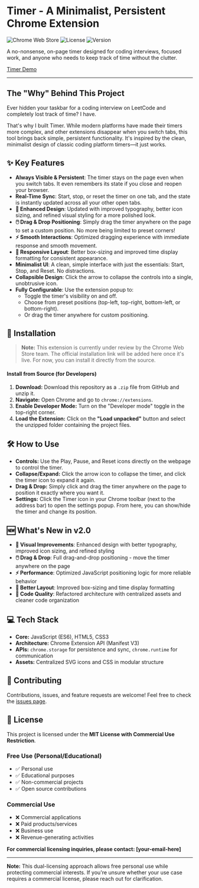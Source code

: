 # Timer - A Minimalist, Persistent Chrome Extension

<!-- ![Chrome Web Store](https://img.shields.io/badge/Chrome_Web_Store-Available-green?style=for-the-badge&logo=googlechrome&logoColor=white) -->

![Chrome Web Store](https://img.shields.io/badge/Chrome_Web_Store-In_Review-yellow?style=for-the-badge&logo=googlechrome&logoColor=white)
![License](https://img.shields.io/badge/License-MIT-blue?style=for-the-badge)
![Version](https://img.shields.io/badge/Version-2.0-blue?style=for-the-badge)

A no-nonsense, on-page timer designed for coding interviews, focused work, and anyone who needs to keep track of time without the clutter.

[Timer Demo](https://www.youtube.com/watch?v=bpWk9TZDaTo)

---

## The "Why" Behind This Project

Ever hidden your taskbar for a coding interview on LeetCode and completely lost track of time? I have.

That's why I built Timer. While modern platforms have made their timers more complex, and other extensions disappear when you switch tabs, this tool brings back simple, persistent functionality. It's inspired by the clean, minimalist design of classic coding platform timers—it just works.

## ✨ Key Features

* **Always Visible & Persistent**: The timer stays on the page even when you switch tabs. It even remembers its state if you close and reopen your browser.
* **Real-Time Sync**: Start, stop, or reset the timer on one tab, and the state is instantly updated across all your other open tabs.
* **🎨 Enhanced Design**: Updated with improved typography, better icon sizing, and refined visual styling for a more polished look.
* **🖱️ Drag & Drop Positioning**: Simply drag the timer anywhere on the page to set a custom position. No more being limited to preset corners!
* **⚡ Smooth Interactions**: Optimized dragging experience with immediate response and smooth movement.
* **📱 Responsive Layout**: Better box-sizing and improved time display formatting for consistent appearance.
* **Minimalist UI**: A clean, simple interface with just the essentials: Start, Stop, and Reset. No distractions.
* **Collapsible Design**: Click the arrow to collapse the controls into a single, unobtrusive icon.
* **Fully Configurable**: Use the extension popup to:
    * Toggle the timer's visibility on and off.
    * Choose from preset positions (top-left, top-right, bottom-left, or bottom-right).
    * Or drag the timer anywhere for custom positioning.

## 🚀 Installation

> **Note:** This extension is currently under review by the Chrome Web Store team. The official installation link will be added here once it's live. For now, you can install it directly from the source.

#### **Install from Source (for Developers)**

1.  **Download:** Download this repository as a `.zip` file from GitHub and unzip it.
2.  **Navigate:** Open Chrome and go to `chrome://extensions`.
3.  **Enable Developer Mode:** Turn on the "Developer mode" toggle in the top-right corner.
4.  **Load the Extension:** Click on the **"Load unpacked"** button and select the unzipped folder containing the project files.

## 🛠️ How to Use

* **Controls:** Use the Play, Pause, and Reset icons directly on the webpage to control the timer.
* **Collapse/Expand:** Click the arrow icon to collapse the timer, and click the timer icon to expand it again.
* **Drag & Drop:** Simply click and drag the timer anywhere on the page to position it exactly where you want it.
* **Settings:** Click the Timer icon in your Chrome toolbar (next to the address bar) to open the settings popup. From here, you can show/hide the timer and change its position.

## 🆕 What's New in v2.0

* **🎨 Visual Improvements**: Enhanced design with better typography, improved icon sizing, and refined styling
* **🖱️ Drag & Drop**: Full drag-and-drop positioning - move the timer anywhere on the page
* **⚡ Performance**: Optimized JavaScript positioning logic for more reliable behavior
* **📱 Better Layout**: Improved box-sizing and time display formatting
* **🔧 Code Quality**: Refactored architecture with centralized assets and cleaner code organization

## 💻 Tech Stack

* **Core:** JavaScript (ES6), HTML5, CSS3
* **Architecture:** Chrome Extension API (Manifest V3)
* **APIs:** `chrome.storage` for persistence and sync, `chrome.runtime` for communication
* **Assets:** Centralized SVG icons and CSS in modular structure

## 🤝 Contributing

Contributions, issues, and feature requests are welcome! Feel free to check the [issues page]([link-to-your-github-issues]).

## 📄 License

This project is licensed under the **MIT License with Commercial Use Restriction**.

### **Free Use (Personal/Educational)**
- ✅ Personal use
- ✅ Educational purposes
- ✅ Non-commercial projects
- ✅ Open source contributions

### **Commercial Use**
- ❌ Commercial applications
- ❌ Paid products/services
- ❌ Business use
- ❌ Revenue-generating activities

**For commercial licensing inquiries, please contact: [your-email-here]**

---

**Note:** This dual-licensing approach allows free personal use while protecting commercial interests. If you're unsure whether your use case requires a commercial license, please reach out for clarification.
